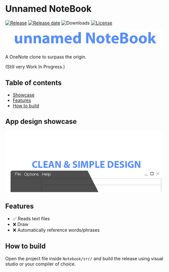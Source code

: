 # Unnamed NoteBook

[![Release](https://img.shields.io/github/v/release/Ozzymand/NoteBook?include_prereleases)]((https://github.com/Ozzymand/NoteBook/releases/latest))
[![Release date](https://img.shields.io/github/release-date/Ozzymand/NoteBook)](https://github.com/Ozzymand/NoteBook/releases/latest)
![Downloads](https://img.shields.io/github/downloads/Ozzymand/NoteBook/total)
[![License](https://img.shields.io/github/license/Ozzymand/NoteBook)](https://mit-license.org/)

![Logo banner](https://raw.githubusercontent.com/Ozzymand/NoteBook/main/Images/Logo.png)

A OneNote clone to surpass the origin.

(Still very Work In Progress.)

## Table of contents

- [Showcase](#app-design-showcase)
- [Features](#features)
- [How to build](#how-to-build)

## App design showcase

![Concept art main](https://raw.githubusercontent.com/Ozzymand/NoteBook/main/Images/ConceptArt1.png)

## Features

- ✅ Reads text files
- ❌ Draw
- ❌ Automatically reference words/phrases

## How to build

Open the project file inside `Notebook/src/` and build the release using visual studio or your compiler of choice.
